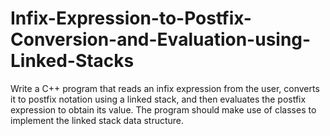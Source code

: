 # Infix-Expression-to-Postfix-Conversion-and-Evaluation-using-Linked-Stacks
Write a C++ program that reads an infix expression from the user, converts it to postfix notation using a linked stack, and then evaluates the postfix expression to obtain its value. The program should make use of classes to implement the linked stack data structure.
